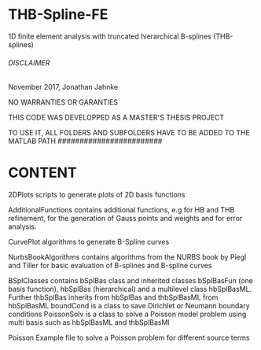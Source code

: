 # THB-Spline-FE
1D finite element analysis with truncated hierarchical B-splines (THB-splines)

###### DISCLAIMER ######
November 2017, Jonathan Jahnke

NO WARRANTIES OR GARANTIES

THIS CODE WAS DEVELOPPED AS A MASTER'S THESIS PROJECT

TO USE IT, ALL FOLDERS AND SUBFOLDERS HAVE TO BE ADDED TO THE MATLAB PATH
########################

# CONTENT
2DPlots
scripts to generate plots of 2D basis functions

AdditionalFunctions
contains additional functions, e.g for HB and THB refinement, for the generation of Gauss points and weights and for error analysis.

CurvePlot
algorithms to generate B-Spline curves

NurbsBookAlgorithms
contains algorithms from the NURBS book by Piegl and Tiller for basic evaluation of B-splines and B-spline curves
 
BSplClasses
contains bSplBas class and inherited classes bSplBasFun (one basis function), hbSplBas (hierarchical) and a multilevel class hbSplBasML. 
Further thbSplBas inherits from hbSplBas and thbSplBasML from hbSplBasML
boundCond is a class to save Dirichlet or Neumann boundary conditions
PoissonSolv is a class to solve a Poisson model problem using multi basis such as hbSplBasML and thbSplBasMl

Poisson
Example file to solve a Poisson problem for different source terms

